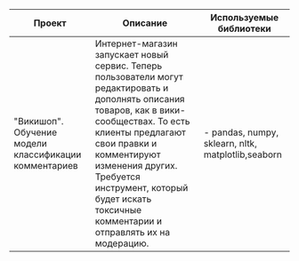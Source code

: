 |Проект|Описание|Используемые библиотеки|
|----|---|---|
|"Викишоп". Обучение модели классификации комментариев|Интернет-магазин запускает новый сервис. Теперь пользователи могут редактировать и дополнять описания товаров, как в вики-сообществах. То есть клиенты предлагают свои правки и комментируют изменения других. Требуется инструмент, который будет искать токсичные комментарии и отправлять их на модерацию.|- pandas, numpy, sklearn, nltk, matplotlib,seaborn|
